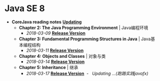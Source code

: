 # Java SE 8

- **CoreJava reading notes** **[Updating]()**
  -   **Chapter 2: The Java Programming Environment** | Java编程环境
       -   *2018-03-09* [**Release Version**]()
  -   **Chapter 3: Fundamental Programming Structures in Java** | Java基本编程结构
       -   *2018-03-11* [**Release Version**]()
  -   **Chapter 4: Objects and Classes** | 对象与类
       -   *2018-03-14* [**Release Version**]()
  -   **Chapter 5: Inheritance** | 继承
       -   *2018-03-17* [**Release Version**]()
  -   *Updating ...(跑路实践javafx)*


